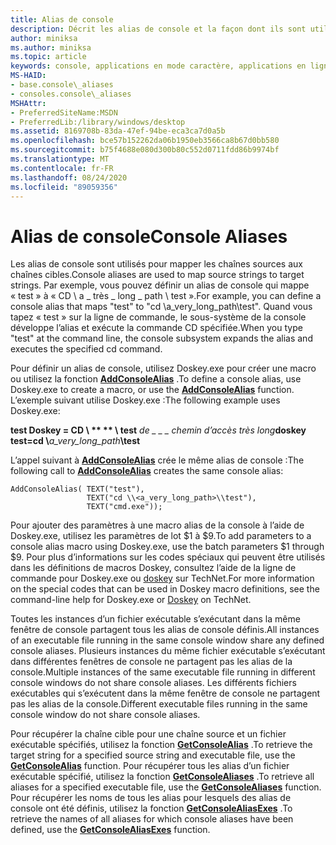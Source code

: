```yaml
---
title: Alias de console
description: Décrit les alias de console et la façon dont ils sont utilisés pour mapper les chaînes sources aux chaînes cibles.
author: miniksa
ms.author: miniksa
ms.topic: article
keywords: console, applications en mode caractère, applications en ligne de commande, applications Terminal Server, API de console
MS-HAID:
- base.console\_aliases
- consoles.console\_aliases
MSHAttr:
- PreferredSiteName:MSDN
- PreferredLib:/library/windows/desktop
ms.assetid: 8169708b-83da-47ef-94be-eca3ca7d0a5b
ms.openlocfilehash: bce57b152262da06b1950eb3566ca8b67d0bb580
ms.sourcegitcommit: b75f4688e080d300b80c552d0711fdd86b9974bf
ms.translationtype: MT
ms.contentlocale: fr-FR
ms.lasthandoff: 08/24/2020
ms.locfileid: "89059356"
---
```

# <a name="console-aliases"></a><span data-ttu-id="11bcf-104">Alias de console</span><span class="sxs-lookup"><span data-stu-id="11bcf-104">Console Aliases</span></span>


<span data-ttu-id="11bcf-105">Les alias de console sont utilisés pour mapper les chaînes sources aux chaînes cibles.</span><span class="sxs-lookup"><span data-stu-id="11bcf-105">Console aliases are used to map source strings to target strings.</span></span> <span data-ttu-id="11bcf-106">Par exemple, vous pouvez définir un alias de console qui mappe « test » à « CD \\ a \_ très \_ long \_ path \\ test ».</span><span class="sxs-lookup"><span data-stu-id="11bcf-106">For example, you can define a console alias that maps "test" to "cd \\a\_very\_long\_path\\test".</span></span> <span data-ttu-id="11bcf-107">Quand vous tapez « test » sur la ligne de commande, le sous-système de la console développe l’alias et exécute la commande CD spécifiée.</span><span class="sxs-lookup"><span data-stu-id="11bcf-107">When you type "test" at the command line, the console subsystem expands the alias and executes the specified cd command.</span></span>

<span data-ttu-id="11bcf-108">Pour définir un alias de console, utilisez Doskey.exe pour créer une macro ou utilisez la fonction [**AddConsoleAlias**](addconsolealias.md) .</span><span class="sxs-lookup"><span data-stu-id="11bcf-108">To define a console alias, use Doskey.exe to create a macro, or use the [**AddConsoleAlias**](addconsolealias.md) function.</span></span> <span data-ttu-id="11bcf-109">L’exemple suivant utilise Doskey.exe :</span><span class="sxs-lookup"><span data-stu-id="11bcf-109">The following example uses Doskey.exe:</span></span>

<span data-ttu-id="11bcf-110">**test Doskey = CD \\ \*\* \*\* \\ test** <em>de \_ \_ \_ chemin d’accès très long</em></span><span class="sxs-lookup"><span data-stu-id="11bcf-110">**doskey test=cd \\**<em>a\_very\_long\_path</em>**\\test**</span></span>

<span data-ttu-id="11bcf-111">L’appel suivant à [**AddConsoleAlias**](addconsolealias.md) crée le même alias de console :</span><span class="sxs-lookup"><span data-stu-id="11bcf-111">The following call to [**AddConsoleAlias**](addconsolealias.md) creates the same console alias:</span></span>

``` syntax
AddConsoleAlias( TEXT("test"), 
                 TEXT("cd \\<a_very_long_path>\\test"), 
                 TEXT("cmd.exe"));
```

<span data-ttu-id="11bcf-112">Pour ajouter des paramètres à une macro alias de la console à l’aide de Doskey.exe, utilisez les paramètres de lot $1 à $9.</span><span class="sxs-lookup"><span data-stu-id="11bcf-112">To add parameters to a console alias macro using Doskey.exe, use the batch parameters $1 through $9.</span></span> <span data-ttu-id="11bcf-113">Pour plus d’informations sur les codes spéciaux qui peuvent être utilisés dans les définitions de macros Doskey, consultez l’aide de la ligne de commande pour Doskey.exe ou [doskey](https://go.microsoft.com/fwlink/p/?linkid=196265) sur TechNet.</span><span class="sxs-lookup"><span data-stu-id="11bcf-113">For more information on the special codes that can be used in Doskey macro definitions, see the command-line help for Doskey.exe or [Doskey](https://go.microsoft.com/fwlink/p/?linkid=196265) on TechNet.</span></span>

<span data-ttu-id="11bcf-114">Toutes les instances d’un fichier exécutable s’exécutant dans la même fenêtre de console partagent tous les alias de console définis.</span><span class="sxs-lookup"><span data-stu-id="11bcf-114">All instances of an executable file running in the same console window share any defined console aliases.</span></span> <span data-ttu-id="11bcf-115">Plusieurs instances du même fichier exécutable s’exécutant dans différentes fenêtres de console ne partagent pas les alias de la console.</span><span class="sxs-lookup"><span data-stu-id="11bcf-115">Multiple instances of the same executable file running in different console windows do not share console aliases.</span></span> <span data-ttu-id="11bcf-116">Les différents fichiers exécutables qui s’exécutent dans la même fenêtre de console ne partagent pas les alias de la console.</span><span class="sxs-lookup"><span data-stu-id="11bcf-116">Different executable files running in the same console window do not share console aliases.</span></span>

<span data-ttu-id="11bcf-117">Pour récupérer la chaîne cible pour une chaîne source et un fichier exécutable spécifiés, utilisez la fonction [**GetConsoleAlias**](getconsolealias.md) .</span><span class="sxs-lookup"><span data-stu-id="11bcf-117">To retrieve the target string for a specified source string and executable file, use the [**GetConsoleAlias**](getconsolealias.md) function.</span></span> <span data-ttu-id="11bcf-118">Pour récupérer tous les alias d’un fichier exécutable spécifié, utilisez la fonction [**GetConsoleAliases**](getconsolealiases.md) .</span><span class="sxs-lookup"><span data-stu-id="11bcf-118">To retrieve all aliases for a specified executable file, use the [**GetConsoleAliases**](getconsolealiases.md) function.</span></span> <span data-ttu-id="11bcf-119">Pour récupérer les noms de tous les alias pour lesquels des alias de console ont été définis, utilisez la fonction [**GetConsoleAliasExes**](getconsolealiasexes.md) .</span><span class="sxs-lookup"><span data-stu-id="11bcf-119">To retrieve the names of all aliases for which console aliases have been defined, use the [**GetConsoleAliasExes**](getconsolealiasexes.md) function.</span></span>

 

 




